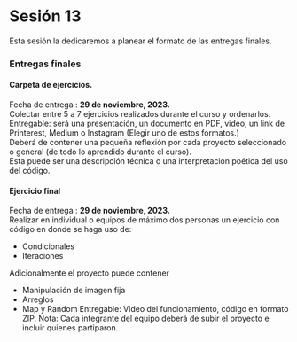 # Sesión 13

Esta sesión la dedicaremos a planear el formato de las entregas finales. 

### Entregas finales

#### Carpeta de ejercicios. 
Fecha de entrega : __29 de noviembre, 2023.__  
Colectar entre 5 a 7 ejercicios realizados durante el curso y ordenarlos.    
Entregable: será una presentación, un documento en PDF, video, un link de Printerest, Medium o Instagram (Elegir uno de estos formatos.)  
Deberá de contener una pequeña reflexión por cada proyecto seleccionado o general (de todo lo aprendido durante el curso).     
Esta puede ser una descripción técnica o una interpretación poética del uso del código.   

#### Ejercicio final 
Fecha de entrega : __29 de noviembre, 2023.__  
Realizar en individual o equipos de máximo dos personas un ejercicio con código en donde se haga uso de:   
- Condicionales
- Iteraciones

Adicionalmente el proyecto puede contener 
- Manipulación de imagen fija
- Arreglos
- Map y Random
Entregable: Video del funcionamiento, código en formato ZIP.
Nota: Cada integrante del equipo deberá de subir el proyecto e incluir quienes partiparon. 

